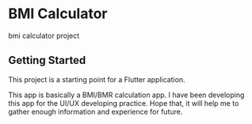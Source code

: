 # BMI Calculator

bmi calculator project

## Getting Started

This project is a starting point for a Flutter application.

This app is basically a BMI/BMR calculation app. I have been developing this app for the UI/UX developing practice. Hope that, it will help me to gather enough information and experience for future.
